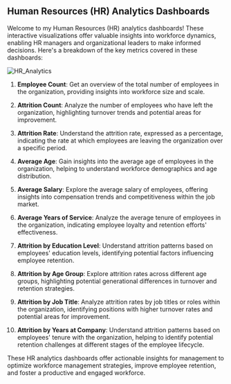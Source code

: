 ## Human Resources (HR) Analytics Dashboards

Welcome to my Human Resources (HR) analytics dashboards! These interactive visualizations offer valuable insights into workforce dynamics, enabling HR managers and organizational leaders to make informed decisions. Here's a breakdown of the key metrics covered in these dashboards:

![HR_Analytics](https://github.com/Hemant190894/main/assets/145144520/fecd43bb-c258-4175-bff0-60d249af1a70)

1. **Employee Count**: Get an overview of the total number of employees in the organization, providing insights into workforce size and scale.

2. **Attrition Count**: Analyze the number of employees who have left the organization, highlighting turnover trends and potential areas for improvement.

3. **Attrition Rate**: Understand the attrition rate, expressed as a percentage, indicating the rate at which employees are leaving the organization over a specific period.

4. **Average Age**: Gain insights into the average age of employees in the organization, helping to understand workforce demographics and age distribution.

5. **Average Salary**: Explore the average salary of employees, offering insights into compensation trends and competitiveness within the job market.

6. **Average Years of Service**: Analyze the average tenure of employees in the organization, indicating employee loyalty and retention efforts' effectiveness.

7. **Attrition by Education Level**: Understand attrition patterns based on employees' education levels, identifying potential factors influencing employee retention.

8. **Attrition by Age Group**: Explore attrition rates across different age groups, highlighting potential generational differences in turnover and retention strategies.

9. **Attrition by Job Title**: Analyze attrition rates by job titles or roles within the organization, identifying positions with higher turnover rates and potential areas for improvement.

10. **Attrition by Years at Company**: Understand attrition patterns based on employees' tenure with the organization, helping to identify potential retention challenges at different stages of the employee lifecycle.

These HR analytics dashboards offer actionable insights for management to optimize workforce management strategies, improve employee retention, and foster a productive and engaged workforce.
